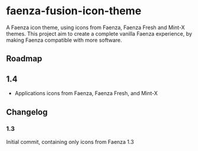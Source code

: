 # faenza-fusion-icon-theme

A Faenza icon theme, using icons from Faenza, Faenza Fresh and Mint-X themes. This project aim to create a complete vanilla Faenza experience, by making Faenza compatible with more software.

## Roadmap

## 1.4

- Applications icons from Faenza, Faenza Fresh, and Mint-X


## Changelog

### 1.3

Initial commit, containing only icons from Faenza 1.3
